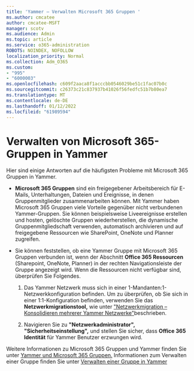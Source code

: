 ```yaml
---
title: 'Yammer – Verwalten Microsoft 365 Gruppen '
ms.author: cmcatee
author: cmcatee-MSFT
manager: scotv
ms.audience: Admin
ms.topic: article
ms.service: o365-administration
ROBOTS: NOINDEX, NOFOLLOW
localization_priority: Normal
ms.collection: Adm_O365
ms.custom:
- "995"
- "6000003"
ms.openlocfilehash: c609f2aaca8f1acccbb0546029be51c1fac07b0c
ms.sourcegitcommit: c26373c21c837937b41026f56fedfc51b7b80ea7
ms.translationtype: MT
ms.contentlocale: de-DE
ms.lasthandoff: 01/12/2022
ms.locfileid: "61989594"
---
```

# <a name="manage-microsoft-365-groups-in-yammer"></a>Verwalten von Microsoft 365-Gruppen in Yammer

Hier sind einige Antworten auf die häufigsten Probleme mit Microsoft 365 Gruppen in Yammer.

* **Microsoft 365 Gruppen** sind ein freigegebener Arbeitsbereich für E-Mails, Unterhaltungen, Dateien und Ereignisse, in denen Gruppenmitglieder zusammenarbeiten können. Mit Yammer haben Microsoft 365 Gruppen viele Vorteile gegenüber nicht verbundenen Yammer-Gruppen. Sie können beispielsweise Liveereignisse erstellen und hosten, gelöschte Gruppen wiederherstellen, die dynamische Gruppenmitgliedschaft verwenden, automatisch archivieren und auf freigegebene Ressourcen wie SharePoint, OneNote und Planner zugreifen.

* Sie können feststellen, ob eine Yammer Gruppe mit Microsoft 365 Gruppen verbunden ist, wenn der Abschnitt **Office 365 Ressourcen** (Sharepoint, OneNote, Planner) in der rechten Navigationsleiste der Gruppe angezeigt wird. Wenn die Ressourcen nicht verfügbar sind, überprüfen Sie Folgendes.

  1. Das Yammer Netzwerk muss sich in einer 1-Mandanten:1-Netzwerkkonfiguration befinden. Um zu überprüfen, ob Sie sich in einer 1:1-Konfiguration befinden, verwenden Sie das **Netzwerkmigrationstool,** wie unter ["Netzwerkmigration – Konsolidieren mehrerer Yammer Netzwerke"](https://docs.microsoft.com/yammer/configure-your-yammer-network/consolidate-multiple-yammer-networks)beschrieben.

  2. Navigieren Sie zu **"Netzwerkadministrator", "Sicherheitseinstellung",** und stellen Sie sicher, dass **Office 365 Identität** für Yammer Benutzer erzwungen wird.

Weitere Informationen zu Microsoft 365 Gruppen und Yammer finden Sie unter [Yammer und Microsoft 365 Gruppen.](https://docs.microsoft.com/yammer/manage-yammer-groups/yammer-and-office-365-groups) Informationen zum Verwalten einer Gruppe finden Sie unter [Verwalten einer Gruppe in Yammer](https://support.office.com/article/Manage-a-group-in-Yammer-6e05c6d6-5548-4c88-89cd-e6757a514ef2)
